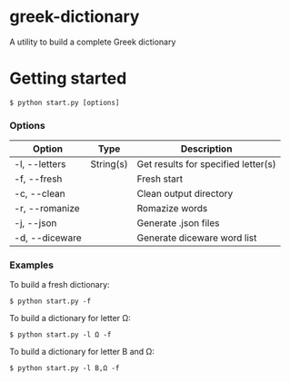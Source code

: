 # greek-dictionary

A utility to build a complete Greek dictionary

# Getting started

```
$ python start.py [options]
```

### Options

| Option         | Type      | Description                         |
| -------------- | --------- | ----------------------------------- |
| -l, --letters  | String(s) | Get results for specified letter(s) |
| -f, --fresh    |           | Fresh start                         |
| -c, --clean    |           | Clean output directory              |
| -r, --romanize |           | Romazize words                      |
| -j, --json     |           | Generate .json files                |
| -d, --diceware |           | Generate diceware word list         |

### Examples

To build a fresh dictionary:

```
$ python start.py -f
```

To build a dictionary for letter Ω:

```
$ python start.py -l Ω -f
```

To build a dictionary for letter Β and Ω:

```
$ python start.py -l Β,Ω -f
```
